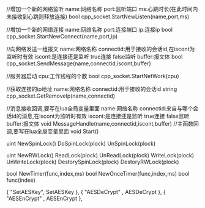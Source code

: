 //增加一个新的网络监听
name:网络名称
port:监听端口
ms:心跳时长(在此时间内未接收到心跳则释放连接)
bool cpp_socket.StartNewListen(name,port,ms)

//增加一个新的网络连接
name:网络名称
port:连接端口
ip:连接ip
bool cpp_socket.StartNewConnect(name,port,ip)

//向网络发送一组报文
name:网络名称
connectid:用于接收的会话id,在iscont为监听时有效
iscont:是连接还是监听 true连接 false监听
buffer:报文体
bool cpp_socket.SendMessage(name,connectid,iscont,buffer)

//服务器启动
cpu:工作线程的个数
bool cpp_socket.StartNetWork(cpu)

//获取连接的ip地址
name:网络名称
connectid:用于接收的会话id
string cpp_socket.GetRemoveIp(name,connectid)

//消息接收回调,要写在lua全局变量里面
name:网络名称
connectid:来自与哪个会话id的消息,在iscont为监听时有效
iscont:是连接还是监听 true连接 false监听
buffer:报文体
void MessageHandle(name,connectid,iscont,buffer)
//主函数回调,要写在lua全局变量里面
void Start()


uint NewSpinLock()
DoSpinLock(plock)
UnSpinLock(plock)


uint NewRWLock()
ReadLock(plock)
UnReadLock(plock)
WriteLock(plock)
UnWriteLock(plock)
DestorySpinLock(plock)
DestoryRWLock(plock)


bool NewTimer(func,index,ms)
bool NewOnceTimer(func,index,ms)
bool func(index)

{ "SetAESKey", SetAESKey },
{ "AESDeCrypt" , AESDeCrypt },
{ "AESEnCrypt" , AESEnCrypt },